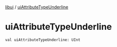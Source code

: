 [libui](index.md) / [uiAttributeTypeUnderline](./ui-attribute-type-underline.md)

# uiAttributeTypeUnderline

`val uiAttributeTypeUnderline: UInt`